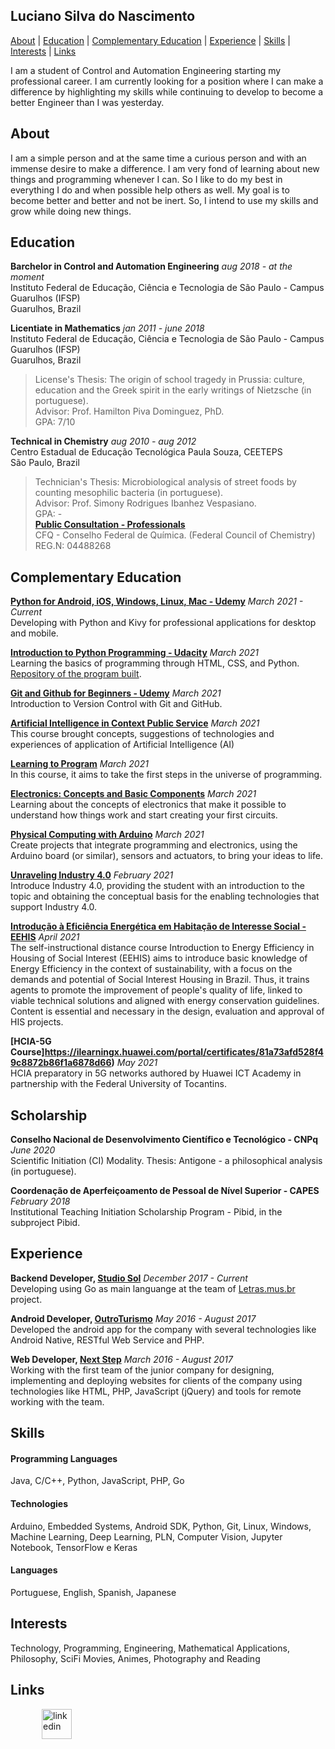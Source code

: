 ## Luciano Silva do Nascimento

[About](#about) | [Education](#education) | [Complementary Education](#complementary-education) | [Experience](#experience) | [Skills](#skills) | [Interests](#interests) | [Links](#links)

I am a student of Control and Automation Engineering starting my professional career. I am currently looking for a position where I can make a difference by highlighting my skills while continuing to develop to become a better Engineer than I was yesterday.

## About

I am a simple person and at the same time a curious person and with an immense desire to make a difference. I am very fond of learning about new things and programming whenever I can. So I like to do my best in everything I do and when possible help others as well. My goal is to become better and better and not be inert. So, I intend to use my skills and grow while doing new things.

## Education

**Barchelor in Control and Automation Engineering** *aug 2018 - at the moment* <br>
Instituto Federal de Educação, Ciência e Tecnologia de São Paulo - Campus Guarulhos (IFSP) <br>
Guarulhos, Brazil <br>

**Licentiate in Mathematics** *jan 2011 - june 2018* <br>
Instituto Federal de Educação, Ciência e Tecnologia de São Paulo - Campus Guarulhos (IFSP) <br>
Guarulhos, Brazil <br>
> License's Thesis: The origin of school tragedy in Prussia: culture, education and the Greek spirit in the early writings of Nietzsche (in portuguese). <br>
> Advisor: Prof. Hamilton Piva Dominguez, PhD. <br>
> GPA: 7/10 <br>

**Technical in Chemistry** *aug 2010 - aug 2012* <br>
Centro Estadual de Educação Tecnológica Paula Souza, CEETEPS <br>
São Paulo, Brazil <br>
> Technician's Thesis: Microbiological analysis of street foods by counting mesophilic bacteria (in portuguese). <br>
> Advisor: Prof. Simony Rodrigues Ibanhez Vespasiano. <br>
> GPA: - <br>
**[Public Consultation - Professionals](https://www.crq4.org.br/default.php?p=consultapublica/resccppf.php)** <br>
> CFQ - Conselho Federal de Química. (Federal Council of Chemistry) REG.N: 04488268

## Complementary Education

**[Python for Android, iOS, Windows, Linux, Mac - Udemy](https://www.udemy.com/python-para-android-ios-windows-linux-mac/learn/v4/overview)** *March 2021 - Current* <br>
Developing with Python and Kivy for professional applications for desktop and mobile.

**[Introduction to Python Programming - Udacity](https://www.udacity.com/course/intro-to-programming-nanodegree--nd000)** *March 2021* <br>
Learning the basics of programming through HTML, CSS, and Python. [Repository of the program built](https://github.com/nascimento-luciano/Programming).

**[Git and Github for Beginners - Udemy](https://www.udemy.com/git-e-github-para-iniciantes/learn/v4/overview)** *March 2021* <br>
Introduction to Version Control with Git and GitHub.

**[Artificial Intelligence in Context Public Service](https://www.escolavirtual.gov.br/curso/377)** *March 2021* <br>
This course brought concepts, suggestions of technologies and experiences of application of Artificial Intelligence (AI)

**[Learning to Program](https://codeiot.org.br/certificates/f87f6a5215a14cb7921ae6eef91dc46e)** *March 2021* <br>
In this course, it aims to take the first steps in the universe of programming.

**[Electronics: Concepts and Basic Components](https://codeiot.org.br/certificates/fcb911abcf4e48cb9691c08899244515)** *March 2021* <br>
Learning about the concepts of electronics that make it possible to understand how things work and start creating your first circuits.

**[Physical Computing with Arduino](https://codeiot.org.br/certificates/8c1cd12526fa4635bbcb4f2c295f9ac9)** *March 2021* <br>
Create projects that integrate programming and electronics, using the Arduino board (or similar), sensors and actuators, to bring your ideas to life.

**[Unraveling Industry 4.0](http://www.sp.senai.br/consulta-certificado?qrcode=0008041/5383137)** *February 2021* <br>
Introduce Industry 4.0, providing the student with an introduction to the topic and obtaining the conceptual basis for the enabling technologies that support Industry 4.0.

**[Introdução à Eficiência Energética em Habitação de Interesse Social - EEHIS](http://www.capacidades.gov.br/certificado/imprimir/id/979)** *April 2021* <br>
The self-instructional distance course Introduction to Energy Efficiency in Housing of Social Interest (EEHIS) aims to introduce basic knowledge of Energy Efficiency in the context of sustainability, with a focus on the demands and potential of Social Interest Housing in Brazil. Thus, it trains agents to promote the improvement of people's quality of life, linked to viable technical solutions and aligned with energy conservation guidelines. Content is essential and necessary in the design, evaluation and approval of HIS projects.

**[HCIA-5G Course]https://ilearningx.huawei.com/portal/certificates/81a73afd528f49c8872b86f1a6878d66)** *May 2021* <br>
HCIA preparatory in 5G networks authored by Huawei ICT Academy in partnership with the Federal University of Tocantins.

## Scholarship

**Conselho Nacional de Desenvolvimento Científico e Tecnológico - CNPq** *June 2020* <br>
Scientific Initiation (CI) Modality.
Thesis: Antigone - a philosophical analysis (in portuguese). <br>


**Coordenação de Aperfeiçoamento de Pessoal de Nível Superior - CAPES** *February 2018* <br>
Institutional Teaching Initiation Scholarship Program - Pibid, in the subproject Pibid.

## Experience

**Backend Developer, [Studio Sol](https://www.studiosol.com.br/)** *December 2017 - Current* <br>
Developing using Go as main languange at the team of [Letras.mus.br](https://www.letras.mus.br/) project.

**Android Developer, [OutroTurismo](http://outroturismo.com.br/)** *May 2016 - August 2017* <br>
Developed the android app for the company with several technologies like Android Native, RESTful Web Service and PHP.

**Web Developer, [Next Step](http://nextstepsi.com.br/)** *March 2016 - August 2017* <br>
Working with the first team of the junior company for designing, implementing and deploying websites for clients of the company using technologies like HTML, PHP, JavaScript (jQuery) and tools for remote working with the team.

## Skills

#### Programming Languages
Java, C/C++, Python, JavaScript, PHP, Go

#### Technologies
Arduino, Embedded Systems, Android SDK, Python, Git, Linux, Windows, Machine Learning, Deep Learning, PLN, Computer Vision, Jupyter Notebook, TensorFlow e Keras

#### Languages
Portuguese, English, Spanish, Japanese

## Interests

Technology, Programming, Engineering, Mathematical Applications, Philosophy, SciFi Movies, Animes, Photography and Reading

## Links

<a href="https://www.linkedin.com/in/nascimento-luciano/" target="_blank">
<img src="http://icon-icons.com/icons2/808/PNG/512/linkedin_icon-icons.com_66096.png" alt="linkedin" hspace="50" height="48" width="48"></a>
